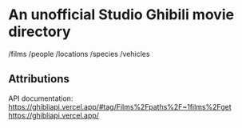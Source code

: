 # An unofficial Studio Ghibili movie directory

/films
/people
/locations
/species
/vehicles

## Attributions

 <!-- Icon: <a href='https://pngtree.com/so/Cute'>Cute png from pngtree.com/</a> -->

 API documentation: <https://ghibliapi.vercel.app/#tag/Films%2Fpaths%2F~1films%2Fget>
<https://ghibliapi.vercel.app/>
